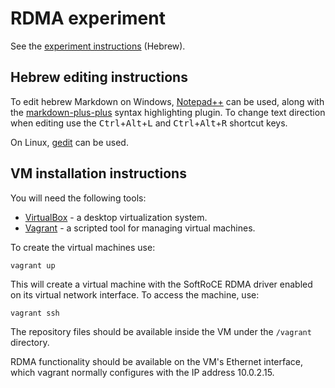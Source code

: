 # RDMA experiment

See the [experiment instructions](http://htmlpreview.github.io/?https://github.com/haggaie/rdma-experiment/blob/master/doc/RDMA-Experiment.html) (Hebrew).

## Hebrew editing instructions

To edit hebrew Markdown on Windows, [Notepad++](https://notepad-plus-plus.org/) can be used, 
along with the [markdown-plus-plus](https://github.com/Edditoria/markdown-plus-plus) syntax highlighting plugin.
To change text direction when editing use the <kbd>Ctrl</kbd>+<kbd>Alt</kbd>+<kbd>L</kbd> and 
<kbd>Ctrl</kbd>+<kbd>Alt</kbd>+<kbd>R</kbd> shortcut keys.

On Linux, [gedit](https://wiki.gnome.org/Apps/Gedit) can be used.

## VM installation instructions

You will need the following tools:

* [VirtualBox](https://www.virtualbox.org/wiki/Downloads) - a desktop virtualization system.
* [Vagrant](https://www.vagrantup.com/downloads.html) - a scripted tool for managing virtual machines.

To create the virtual machines use:

    vagrant up

This will create a virtual machine with the SoftRoCE RDMA driver enabled on its virtual network interface. To access
the machine, use:

    vagrant ssh

The repository files should be available inside the VM under the `/vagrant` directory.

RDMA functionality should be available on the VM's Ethernet interface, which vagrant normally configures with the IP address 10.0.2.15.
